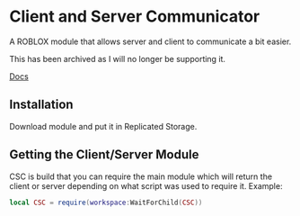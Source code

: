 # Client and Server Communicator
A ROBLOX module that allows server and client to communicate a bit easier.

This has been archived as I will no longer be supporting it.

[Docs](https://flipstargamer.github.io/Client-Server-Communicator/)

## Installation
Download module and put it in Replicated Storage.

## Getting the Client/Server Module
CSC is build that you can require the main module which will return the client or server depending on what script was used to require it.
Example:
```lua
local CSC = require(workspace:WaitForChild(CSC))
```
